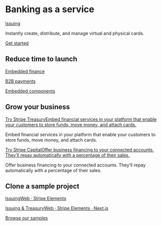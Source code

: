 # Banking as a service

[Issuing](/issuing)

Instantly create, distribute, and manage virtual and physical cards.

[Get started](/docs/issuing)

## Reduce time to launch

[Embedded finance](/baas/start-integration/integration-guides/embedded-finance)

[B2B payments](/baas/start-integration/integration-guides/b2b-payments)

[Embedded components](/connect/supported-embedded-components#beta-components)

## Grow your business

[Try Stripe TreasuryEmbed financial services in your platform that enable your customers to store funds, move money, and attach cards.](/treasury)

Embed financial services in your platform that enable your customers to store funds, move money, and attach cards.

[Try Stripe CapitalOffer business financing to your connected accounts. They’ll repay automatically with a percentage of their sales.](https://stripe.com/capital/platforms)

Offer business financing to your connected accounts. They’ll repay automatically with a percentage of their sales.

## Clone a sample project

[IssuingWeb · Stripe Elements](https://github.com/stripe-samples/issuing)

[Issuing & TreasuryWeb · Stripe Elements · Next.js](https://github.com/stripe-samples/issuing-treasury)

[Browse our samples](/samples)
